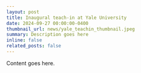 ```yaml
---
layout: post
title: Inaugural teach-in at Yale University
date: 2024-09-27 00:00:00-0400
thumbnail_url: news/yale_teachin_thumbnail.jpeg
summary: Description goes here
inline: false
related_posts: false
---
```


Content goes here.